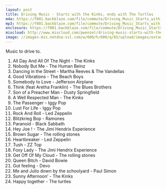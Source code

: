 ```yaml
---
layout: post
title: Driving Music - Starts with the Kinks, ends with The Turtles
m4a: https://f001.backblaze.com/file/commute/Driving_Music_Starts_with_the_Kinks_ends_with_The_Turtles.m4a
mp3: https://f001.backblaze.com/file/commute/Driving_Music_Starts_with_the_Kinks_ends_with_The_Turtles.mp3
enclosure: https://f001.backblaze.com/file/commute/Driving_Music_Starts_with_the_Kinks_ends_with_The_Turtles.m4a
mixcloud: http://www.mixcloud.com/pwenzel/driving-music-starts-with-the-kinks-ends-with-the-turtles/
image: //images-mix.netdna-ssl.com/w/600/h/600/q/85/upload/images/extaudio/c7743ff5-05bd-4bc0-b4e4-5ca34b20779d.jpg
---
```


Music to drive to.


1. All Day And All Of The Night - The Kinks
2. Nobody But Me - The Human Beinz
3. Dancing in the Street - Martha Reeves & The Vandellas
4. Good Vibrations - The Beach Boys
5. Somebody to Love - Jefferson Airplane
6. Think (feat Aretha Franklin) - The Blues Brothers
7. Son of a Preacher Man - Dusty Springfield
8. A Well Respected Man - The Kinks
9. The Passenger - Iggy Pop
10. Lust For Life - Iggy Pop
11. Rock And Roll - Led Zeppelin
12. Blitzkrieg Bop - Ramones
13. Paranoid - Black Sabbath
14. Hey Joe ! - The Jimi Hendrix Experience
15. Brown Sugar - The rolling stones
16. Heartbreaker - Led Zeppelin
17. Tush - ZZ Top
18. Foxy Lady - The Jimi Hendrix Experience
19. Get Off Of My Cloud - The rolling stones
20. Queen Bitch - David Bowie
21. Gut feeling - Devo
22. Me and Julio down by the schoolyard - Paul Simon
23. Sunny Afternoon’ - The Kinks
24. Happy together - The turtles